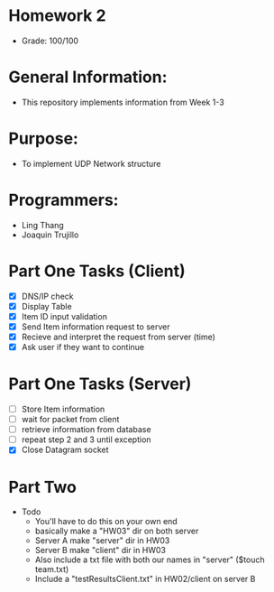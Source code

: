 # Homework 2
* Grade: 100/100
# General Information: 
* This repository implements information from Week 1-3

# Purpose: 
* To implement UDP Network structure

# Programmers: 
* Ling Thang 
* Joaquin Trujillo 

# Part One Tasks (Client)

- [x] DNS/IP check
- [x] Display Table
- [x] Item ID input validation
- [x] Send Item information request to server
- [x] Recieve and interpret the request from server (time)
- [x] Ask user if they want to continue

# Part One Tasks (Server)

- [ ] Store Item information
- [ ] wait for packet from client
- [ ] retrieve information from database
- [ ] repeat step 2 and 3 until exception 
- [x] Close Datagram socket

# Part Two 
* Todo
    * You'll have to do this on your own end 
    * basically make a "HW03" dir on both server 
    * Server A make "server" dir in HW03 
    * Server B make "client" dir in HW03 
    * Also include a txt file with both our names in "server" ($touch team.txt)
    * Include a "testResultsClient.txt" in HW02/client on server B 